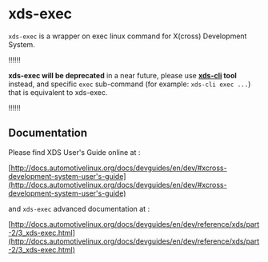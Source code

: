 # xds-exec

`xds-exec` is a wrapper on exec linux command for X(cross) Development System.

:bangbang::bangbang::bangbang:

**xds-exec will be deprecated** in a near future, please use **[xds-cli](https://github.com/iotbzh/xds-cli) tool**
instead, and specific `exec` sub-command (for example: `xds-cli exec ...`) that is equivalent to xds-exec.

:bangbang::bangbang::bangbang:
  
## Documentation

Please find XDS User's Guide online at :

[http://docs.automotivelinux.org/docs/devguides/en/dev/#xcross-development-system-user's-guide](http://docs.automotivelinux.org/docs/devguides/en/dev/#xcross-development-system-user's-guide)

and `xds-exec` advanced documentation at :

[http://docs.automotivelinux.org/docs/devguides/en/dev/reference/xds/part-2/3_xds-exec.html](http://docs.automotivelinux.org/docs/devguides/en/dev/reference/xds/part-2/3_xds-exec.html)
